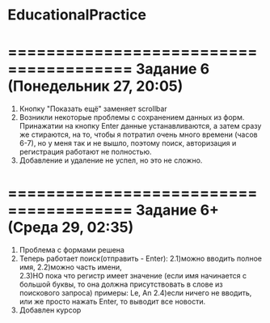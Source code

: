 # EducationalPractice
=======================================
Задание 6 (Понедельник 27, 20:05)
=======================================
1) Кнопку "Показать ещё" заменяет scrollbar
2) Возникли некоторые проблемы с сохранением данных из форм. Принажатии на кнопку Enter данные устанавливаются, а затем сразу же стираются,
на то, чтобы я потратил очень много времени (часов 6-7), но у меня так и не вышло, поэтому поиск, авторизация и регистрация работают
не полностью.
3) Добавление и удаление не успел, но это не сложно.
 
=======================================
Задание 6+ (Среда 29, 02:35)
=======================================
1) Проблема с формами решена
2) Теперь работает поиск(отправить - Enter):
  2.1)можно вводить полное имя,
  2.2)можно часть имени,  
  2.3)НО пока что регистр имеет значение (если имя начинается с большой буквы, то она должна присутствовать в слове из поискового запроса) 
  примеры: Le, An
  2.4)если ничего не вводить, или же просто нажать Enter, то выводит все новости.
3) Добавлен курсор
